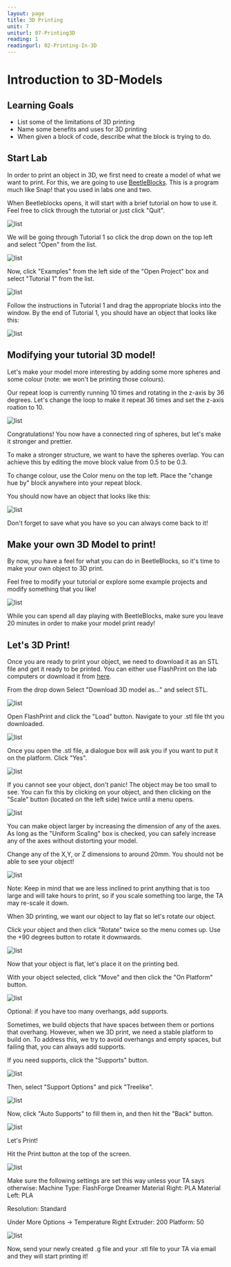 ```yaml
---
layout: page
title: 3D Printing
unit: 7
uniturl: 07-Printing3D
reading: 1
readingurl: 02-Printing-In-3D
---
```


Introduction to 3D-Models
========
Learning Goals
------
  * List some of the limitations of 3D printing
  * Name some benefits and uses for 3D printing
  * When given a block of code, describe what the block is trying to do.

Start Lab
------
In order to print an object in 3D, we first need to create a model of what we want to print. For this, we are going to use [BeetleBlocks](http://beetleblocks.com/run/). This is a program much like Snap! that you used in labs one and two. 

When Beetleblocks opens, it will start with a brief tutorial on how to use it. Feel free to click through the tutorial or just click "Quit".

![list](launch_tutorial.png)

We will be going through Tutorial 1 so click the drop down on the top left and select "Open" from the list.

![list](open.PNG)

Now, click "Examples" from the left side of the "Open Project" box and select "Tutorial 1" from the list.

![list](Tutorial.PNG)

Follow the instructions in Tutorial 1 and drag the appropriate blocks into the window. By the end of Tutorial 1, you should have an object that looks like this:

![list](bb2.PNG)

Modifying your tutorial 3D model!
------

Let's make your model more interesting by adding some more spheres and some colour (note: we won't be printing those colours).

Our repeat loop is currently running 10 times and rotating in the z-axis by 36 degrees. Let's change the loop to make it repeat 36 times and set the z-axis roation to 10.

![list](circle_spheres.PNG)

Congratulations! You now have a connected ring of spheres, but let's make it stronger and prettier. 

To make a stronger structure, we want to have the spheres overlap. You can achieve this by editing the move block value from 0.5 to be 0.3.

To change colour, use the Color menu on the top left. Place the "change hue by" block anywhere into your repeat block.

You should now have an object that looks like this:

![list](complete.PNG)

Don't forget to save what you have so you can always come back to it!

Make your own 3D Model to print!
------
By now, you have a feel for what you can do in BeetleBlocks, so it's time to make your own object to 3D print.

Feel free to modify your tutorial or explore some example projects and modify something that you like! 

![list](more_examples_highlight.png)

While you can spend all day playing with BeetleBlocks, make sure you leave 20 minutes in order to make your model print ready!

Let's 3D Print!
------

Once you are ready to print your object, we need to download it as an STL file and get it ready to be printed. You can either use FlashPrint on the lab computers or download it from [here](http://www.flashforge-usa.com/support/downloads/).

From the drop down Select "Download 3D model as..." and select STL.

![list](download_stl.PNG)

Open FlashPrint and click the "Load" button. Navigate to your .stl file tht you downloaded. 

![list](ff_load.png)

Once you open the .stl file, a dialogue box will ask you if you want to put it on the platform. Click "Yes".

![list](platform.png)

If you cannot see your object, don't panic! The object may be too small to see. You can fix this by clicking on your object, and then clicking on the "Scale" button (located on the left side) twice until a menu opens.

![list](scale.png)

You can make object larger by increasing the dimension of any of the axes. As long as the "Uniform Scaling" box is checked, you can safely increase any of the axes without distorting your model.

Change any of the X,Y, or Z dimensions to around 20mm. You should not be able to see your object!

![list](larger.png)

Note: Keep in mind that we are less inclined to print anything that is too large and will take hours to print, so if you scale something too large, the TA may re-scale it down.

When 3D printing, we want our object to lay flat so let's rotate our object.

Click your object and then click "Rotate" twice so the menu comes up. Use the +90 degrees button to rotate it downwards.

![list](rotate.png)

Now that your object is flat, let's place it on the printing bed.

With your object selected, click "Move" and then click the "On Platform" button.

![list](on_platform.png)

Optional: if you have too many overhangs, add supports.

Sometimes, we build objects that have spaces between them or portions that overhang. However, when we 3D print, we need a stable platform to build on. To address this, we try to avoid overhangs and empty spaces, but failing that, you can always add supports.

If you need supports, click the "Supports" button.

![list](supports.png)

Then, select "Support Options" and pick "Treelike".

![list](support_options.png)

Now, click "Auto Supports" to fill them in, and then hit the "Back" button.

![list](auto_support.png)


Let's Print!

Hit the Print button at the top of the screen.

![list](print.png)

Make sure the following settings are set this way unless your TA says otherwise:
Machine Type: FlashForge Dreamer
Material Right: PLA
Material Left: PLA

Resolution: Standard

Under More Options -> Temperature
Right Extruder: 200
Platform: 50

![list](print_settings.png)

Now, send your newly created .g file and your .stl file to your TA via email and they will start printing it!
